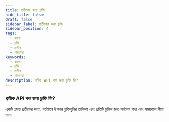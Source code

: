 ```yaml
---
title: প্রতীকের জন্য চুক্তি
hide_title: false
draft: false
sidebar_label: প্রতীকের জন্য চুক্তি
sidebar_position: 4
tags:
  - ধারণা
  - চুক্তি
  - প্রতীক
  - পরিভাষা
keywords:
  - ধারণা
  - চুক্তি
  - প্রতীক
  - পরিভাষা
description: প্রতীক API কল জন্য চুক্তি কি?
---
```


### প্রতীক API কল জন্য চুক্তি কি?

একটি প্রদত্ত প্রতীকের জন্য, বর্তমানে উপলব্ধ চুক্তিগুলির তালিকা এবং প্রতিটি চুক্তির জন্য সর্বশেষ বাধা এবং সময়কাল সীমা পান।
